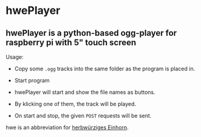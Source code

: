# hwePlayer

## hwePlayer is a python-based ogg-player for raspberry pi with 5" touch screen

Usage:
- Copy some `.ogg` tracks into the same folder as the program is placed in.
- Start program

- hwePlayer will start and show the file names as buttons.
- By klicking one of them, the track will be played.
- On start and stop, the given `POST` requests will be sent.

hwe is an abbreviation for [herbwürziges Einhorn](https://www.youtube.com/channel/UCuYZRhw5U1r8iTsI5ediu0Q).
